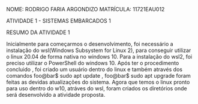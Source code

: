 NOME: RODRIGO FARIA ARGONDIZO
MATRÍCULA: 11721EAU012

ATIVIDADE 1 - SISTEMAS EMBARCADOS 1 

RESUMO DA ATIVIDADE 1

  Inicialmente para começarmos o desenvolvimento, foi necessário a instalação do wsl(Windows Subsystem for Linux 2), para conseguir utilizar o linux 20.04 de forma nativa no windows 10. Para a instalação do wsl2, foi preciso utilizar o PowerShell do windows 10. Após ter o procedimento concluido , foi criado um usuário dentro do linux e também através dos comandos foo@bar$ sudo apt update , foo@bar$ sudo apt upgrade foram feitas as devidas atualizações do sistema. 
  Agora que temos o linux pronto para uso dentro do w10, atráves do wsl, foram criados os diretórios onde será desenvolvido a atividade proposta.

